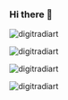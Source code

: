 ### Hi there 👋

<!--![Ayu's card name](https://cardivo.vercel.app/api?name=Ayu&description=Hi,%20I%27m%20a%20learner.%20Nice%20to%20meet%20you%20%F0%9F%91%8B&image=https://digitradiart.github.io/assets/faceless.jpg&backgroundColor=%23ecf0f1&github=digitradiart&pattern=brickWall&colorPattern=%23eaeaea)-->

<p align="left"> <img src="https://komarev.com/ghpvc/?username=digitradiart&color=blueviolet&style=flat-square&label=Visitor+counter" alt="digitradiart" /> </p>
<p align="left"> <img src="https://github-readme-stats.vercel.app/api?username=digitradiart&show_icons=true&hide_border=true&theme=nightowl" alt="digitradiart"/> </p>
<p align="left"><img src="https://github-readme-stats.vercel.app/api/top-langs/?username=digitradiart&layout=compact&theme=nightowl" alt="digitradiart"/> </p>
<p align="left"><img src="https://gitwar.herokuapp.com/badge?username=digitradiart&label=Gitwar%20Profile%20Score&style=for-the-badge&color=blueviolet" alt="digitradiart"/> </p>
<!--<p align="left"><img src="https://komarev.com/ghpvc/?username=digitradiart&label=PROFILE+VIEWS" alt="digitradiart"/> </p>-->

